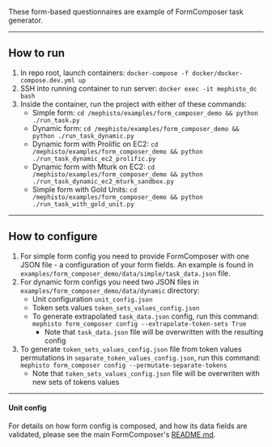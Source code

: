 These form-based questionnaires are example of FormComposer task generator.

---

## How to run

1. In repo root, launch containers: `docker-compose -f docker/docker-compose.dev.yml up`
2. SSH into running container to run server: `docker exec -it mephisto_dc bash`
3. Inside the container, run the project with either of these commands:
    - Simple form: `cd /mephisto/examples/form_composer_demo && python ./run_task.py`
    - Dynamic form: `cd /mephisto/examples/form_composer_demo && python ./run_task_dynamic.py`
    - Dynamic form with Prolific on EC2: `cd /mephisto/examples/form_composer_demo && python ./run_task_dynamic_ec2_prolific.py`
    - Dynamic form with Mturk on EC2: `cd /mephisto/examples/form_composer_demo && python ./run_task_dynamic_ec2_mturk_sandbox.py`
    - Simple form with Gold Units: `cd /mephisto/examples/form_composer_demo && python ./run_task_with_gold_unit.py`

---

## How to configure

1. For simple form config you need to provide FormComposer with one JSON file - a configuration of your form fields. An example is found in `examples/form_composer_demo/data/simple/task_data.json` file.
2. For dynamic form configs you need two JSON files in `examples/form_composer_demo/data/dynamic` directory:
   - Unit configuration `unit_config.json`
   - Token sets values `token_sets_values_config.json`
   - To generate extrapolated `task_data.json` config, run this command: `mephisto form_composer config --extrapolate-token-sets True`
       - Note that `task_data.json` file will be overwritten with the resulting config
3. To generate `token_sets_values_config.json` file from token values permutations in `separate_token_values_config.json`, run this command: `mephisto form_composer config --permutate-separate-tokens`
    - Note that `token_sets_values_config.json` file will be overwriten with new sets of tokens values

---

#### Unit config

For details on how form config is composed, and how its data fields are validated, please see the main FormComposer's [README.md](/mephisto/generators/form_composer/README.md).
